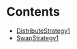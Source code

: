 

# Contents
- [DistributeStrategy1](DistributeStrategy1.sol/contract.DistributeStrategy1.md)
- [SwapStrategy1](SwapStrategy1.sol/contract.SwapStrategy1.md)
